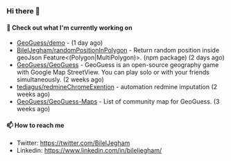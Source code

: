 ### Hi there 👋

#### 👷 Check out what I'm currently working on

- [GeoGuess/demo](https://github.com/GeoGuess/demo) -  (1 day ago)
- [BilelJegham/randomPositionInPolygon](https://github.com/BilelJegham/randomPositionInPolygon) - Return random position inside geoJson Feature&lt;(Polygon|MultiPolygon)&gt;. (npm package)  (2 days ago)
- [GeoGuess/GeoGuess](https://github.com/GeoGuess/GeoGuess) - GeoGuess is an open-source geography game with Google Map StreetView. You can play solo or with your friends simultaneously. (2 weeks ago)
- [tediagus/redmineChromeExention](https://github.com/tediagus/redmineChromeExention) - automation redmine imputation (2 weeks ago)
- [GeoGuess/GeoGuess-Maps](https://github.com/GeoGuess/GeoGuess-Maps) - List of community map for GeoGuess. (3 weeks ago)


#### 📫 How to reach me

- Twitter: https://twitter.com/BilelJegham
- Linkedin: https://www.linkedin.com/in/bileljegham/
